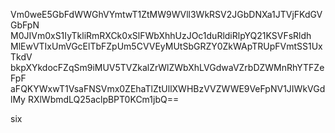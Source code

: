 Vm0weE5GbFdWWGhVYmtwT1ZtMW9WVll3WkRSV2JGbDNXa1JTVjFKdGVGbFpN
M0JIVm0xS1IyTkliRmRXCk0xSlFWbXhhUzJOc1duRldiRlpYQ21KSVFsRldh
MlEwVTIxUmVGcElTbFZpUm5CVVEyMUtSbGRZY0ZkWApTRUpFVmtSS1UxTkdV
bkpXYkdocFZqSm9iMUV5TVZkalZrWlZWbXhLVGdwaVZrbDZWMnRhYTFZeFpF
aFQKYWxwT1VsaFNSVmx0ZEhaTlZtUllXWHBzVVZWWE9VeFpNV1JIWkVGdlMy
RXlWbmdLQ25aclpBPT0KCm1jbQ==

six
